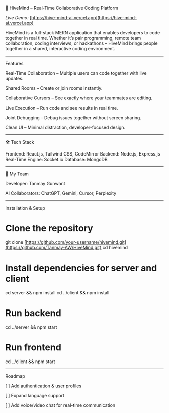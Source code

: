 
🐝 HiveMind – Real-Time Collaborative Coding Platform  

*Live Demo:* [https://hive-mind-ai.vercel.app](https://hive-mind-ai.vercel.app)  

HiveMind is a full-stack MERN application that enables developers to code together in real time. Whether it’s pair programming, remote team collaboration, coding interviews, or hackathons – HiveMind brings people together in a shared, interactive coding environment.


---

Features

Real-Time Collaboration – Multiple users can code together with live updates.

Shared Rooms – Create or join rooms instantly.

Collaborative Cursors – See exactly where your teammates are editing.

Live Execution – Run code and see results in real time.

Joint Debugging – Debug issues together without screen sharing.

Clean UI – Minimal distraction, developer-focused design.



---

🛠 Tech Stack

Frontend: React.js, Tailwind CSS, CodeMirror
Backend: Node.js, Express.js
Real-Time Engine: Socket.io
Database: MongoDB


---

🧠 My Team

Developer: Tanmay Gunwant

AI Collaborators: ChatGPT, Gemini, Cursor, Perplexity



---

Installation & Setup

# Clone the repository
git clone [https://github.com/your-username/hivemind.git](https://github.com/Tanmay-AW/HiveMind.git)
cd hivemind

# Install dependencies for server and client
cd server && npm install
cd ../client && npm install

# Run backend
cd ../server && npm start

# Run frontend
cd ../client && npm start


---

Roadmap

[ ] Add authentication & user profiles

[ ] Expand language support

[ ] Add voice/video chat for real-time communication

